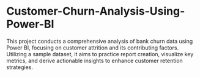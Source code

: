 # Customer-Churn-Analysis-Using-Power-BI
This project conducts a comprehensive analysis of bank churn data using Power BI, focusing on customer attrition and its contributing factors. Utilizing a sample dataset, it aims to practice report creation, visualize key metrics, and derive actionable insights to enhance customer retention strategies.
